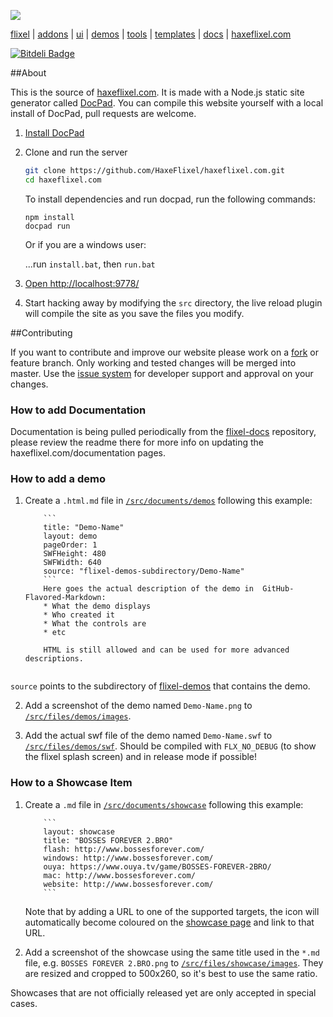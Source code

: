 ![](https://raw.github.com/HaxeFlixel/haxeflixel.com/master/src/files/images/flixel-logos/haxeflixel.com.png)

[flixel](https://github.com/HaxeFlixel/flixel) | [addons](https://github.com/HaxeFlixel/flixel-addons) | [ui](https://github.com/HaxeFlixel/flixel-ui) | [demos](https://github.com/HaxeFlixel/flixel-demos) | [tools](https://github.com/HaxeFlixel/flixel-tools) | [templates](https://github.com/HaxeFlixel/flixel-templates) | [docs](https://github.com/HaxeFlixel/flixel-docs) | [haxeflixel.com](https://github.com/HaxeFlixel/haxeflixel.com)

[![Bitdeli Badge](https://d2weczhvl823v0.cloudfront.net/HaxeFlixel/haxeflixel.com/trend.png)](https://bitdeli.com/HaxeFlixel "Bitdeli Badge")

##About

This is the source of [haxeflixel.com](http://haxeflixel.com/). It is made with a Node.js static site generator called [DocPad](http://docpad.org/).
You can compile this website yourself with a local install of DocPad, pull requests are welcome.

1. [Install DocPad](http://docpad.org/docs/install)

2. Clone and run the server

	``` bash
	git clone https://github.com/HaxeFlixel/haxeflixel.com.git
	cd haxeflixel.com
	```
	To install dependencies and run docpad, run the following commands:
	
	```batch
	npm install
	docpad run
	```
	Or if you are a windows user:
	
	...run `install.bat`, then `run.bat`

3. [Open http://localhost:9778/](http://localhost:9778/)

4. Start hacking away by modifying the `src` directory, the live reload plugin will compile the site as you save the files you modify.

##Contributing

If you want to contribute and improve our website please work on a [fork](https://github.com/HaxeFlixel/haxeflixel.com/fork) or feature branch. Only working and tested changes will be merged into master. Use the [issue system](https://github.com/HaxeFlixel/haxeflixel.com/issues) for developer support and approval on your changes.


### How to add Documentation

Documentation is being pulled periodically from the [flixel-docs](https://github.com/HaxeFlixel/flixel-docs) repository, please review the readme there for more info on updating the haxeflixel.com/documentation pages.

### How to add a demo

1. Create a `.html.md` file in [`/src/documents/demos`](https://github.com/HaxeFlixel/haxeflixel.com/tree/master/src/documents/demos) following this example:

	```
		```
		title: "Demo-Name"
		layout: demo
		pageOrder: 1
		SWFHeight: 480
		SWFWidth: 640
		source: "flixel-demos-subdirectory/Demo-Name"
		```	
		Here goes the actual description of the demo in  GitHub-Flavored-Markdown:
		* What the demo displays
		* Who created it
		* What the controls are
		* etc
			
		HTML is still allowed and can be used for more advanced descriptions.
		
	```
`source` points to the subdirectory of [flixel-demos](https://github.com/HaxeFlixel/flixel-demos) that contains the demo. 

2. Add a screenshot of the demo named `Demo-Name.png` to [`/src/files/demos/images`](https://github.com/HaxeFlixel/haxeflixel.com/tree/master/src/files/demos/images).

3. Add the actual swf file of the demo named `Demo-Name.swf` to [`/src/files/demos/swf`](https://github.com/HaxeFlixel/haxeflixel.com/tree/master/src/files/demos/swf). Should be compiled with `FLX_NO_DEBUG` (to show the flixel splash screen) and in release mode if possible!

### How to a Showcase Item

1. Create a `.md` file in [`/src/documents/showcase`](https://github.com/HaxeFlixel/haxeflixel.com/tree/master/src/documents/showcase) following this example:

	```
		```
		layout: showcase
		title: "BOSSES FOREVER 2.BRO"
		flash: http://www.bossesforever.com/
		windows: http://www.bossesforever.com/
		ouya: https://www.ouya.tv/game/BOSSES-FOREVER-2BRO/
		mac: http://www.bossesforever.com/
		website: http://www.bossesforever.com/
		```
	```
	Note that by adding a URL to one of the supported targets, the icon will automatically become coloured on the [showcase page](http://haxeflixel.com/showcase) and link to that URL.

2. Add a screenshot of the showcase using the same title used in the `*.md` file, e.g. `BOSSES FOREVER 2.BRO.png` to [`/src/files/showcase/images`](https://github.com/HaxeFlixel/haxeflixel.com/tree/master/src/files/showcase/images). They are resized and cropped to 500x260, so it's best to use the same ratio.

Showcases that are not officially released yet are only accepted in special cases.
